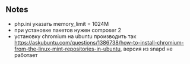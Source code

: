 ## Notes
- php.ini указать memory_limit = 1024M
- при установке пакетов нужен composer 2
- установку chromium на ubuntu производить так https://askubuntu.com/questions/1386738/how-to-install-chromium-from-the-linux-mint-repositories-in-ubuntu, версия из snapd не работает